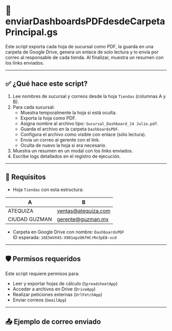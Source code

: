 # 📄 enviarDashboardsPDFdesdeCarpetaPrincipal.gs

Este script exporta cada hoja de sucursal como PDF, la guarda en una carpeta de Google Drive, genera un enlace de solo lectura y lo envía por correo al responsable de cada tienda. Al finalizar, muestra un resumen con los links enviados.

---

## ✅ ¿Qué hace este script?

1. Lee nombres de sucursal y correos desde la hoja `Tiendas` (columnas A y B).
2. Para cada sucursal:
   - Muestra temporalmente la hoja si está oculta.
   - Exporta la hoja como PDF.
   - Asigna nombre al archivo tipo: `Sucursal_Dashboard_14 Julio.pdf`.
   - Guarda el archivo en la carpeta `DashboardsPDF`.
   - Configura el archivo como visible con enlace (sólo lectura).
   - Envía un correo al gerente con el link.
   - Oculta de nuevo la hoja si era necesario.
3. Muestra un resumen en un modal con los links enviados.
4. Escribe logs detallados en el registro de ejecución.

---

## 📂 Requisitos

- Hoja `Tiendas` con esta estructura:

| A           | B                     |
|-------------|------------------------|
| ATEQUIZA    | ventas@atequiza.com    |
| CIUDAD GUZMAN | gerente@guzman.mx    |

- Carpeta en Google Drive con nombre: `DashboardsPDF`  
  ID esperada: `16E5mVX4S-X981epzO6fHCrRn3pE8-xcd`

---

## 🛡️ Permisos requeridos

Este script requiere permisos para:
- Leer y exportar hojas de cálculo (`SpreadsheetApp`)
- Acceder a archivos en Drive (`DriveApp`)
- Realizar peticiones externas (`UrlFetchApp`)
- Enviar correos (`GmailApp`)

---

## 📤 Ejemplo de correo enviado

